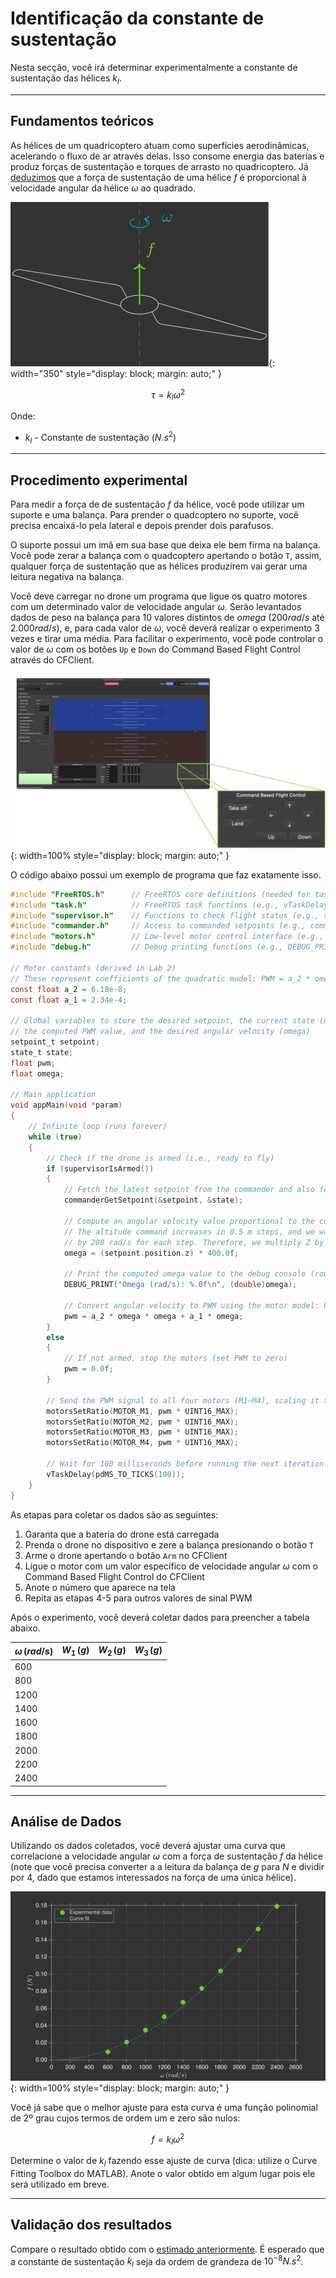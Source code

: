 # Identificação da constante de sustentação

Nesta secção, você irá determinar experimentalmente a constante de sustentação das hélices $k_l$.

---

## Fundamentos teóricos

As hélices de um quadricoptero atuam como superfícies aerodinâmicas, acelerando o fluxo de ar através delas. Isso consome energia das baterias e produz forças de sustentação e torques de arrasto no quadricoptero. Já [deduzimos](../basic_concepts/aerodynamics.md) que a força de sustentação de uma hélice $f$ é proporcional à velocidade angular da hélice $\omega$ ao quadrado.
    
![Lift Force](images/lift_force.svg){: width="350" style="display: block; margin: auto;" }

$$
    \tau = k_l \omega^2
$$

Onde:

- $k_l$ - Constante de sustentação ($N.s^2$)   

---

## Procedimento experimental

Para medir a força de de sustentação $f$ da hélice, você pode utilizar um suporte e uma balança. Para prender o quadcoptero no suporte, você precisa encaixá-lo pela lateral e depois prender dois parafusos. 


O suporte possui um imã em sua base que deixa ele bem firma na balança. Você pode zerar a balança com o quadcoptero apertando o botão `T`, assim, qualquer força de sustentação que as hélices produzirem vai gerar uma leitura negativa na balança.

Você deve carregar no drone um programa que ligue os quatro motores com um determinado valor de velocidade angular $\omega$. Serão levantados dados de peso na balança para 10 valores distintos de $omega$ ($200rad/s$ até $2.000rad/s$), e, para cada valor de $\omega$, você deverá realizar o experimento 3 vezes e tirar uma média. Para facilitar o experimento, você pode controlar o valor de $\omega$ com os botões `Up` e `Down` do Command Based Flight Control através do CFClient.

![Commando Based Flight Control](images/command_based_flight_control.png){: width=100% style="display: block; margin: auto;" }

O código abaixo possui um exemplo de programa que faz exatamente isso.

```c title="lab3_experiment.c"
#include "FreeRTOS.h"      // FreeRTOS core definitions (needed for task handling and timing)
#include "task.h"          // FreeRTOS task functions (e.g., vTaskDelay)
#include "supervisor.h"    // Functions to check flight status (e.g., supervisorIsArmed)
#include "commander.h"     // Access to commanded setpoints (e.g., commanderGetSetpoint)
#include "motors.h"        // Low-level motor control interface (e.g., motorsSetRatio)
#include "debug.h"         // Debug printing functions (e.g., DEBUG_PRINT)

// Motor constants (derived in Lab 2)
// These represent coefficients of the quadratic model: PWM = a_2 * omega^2 + a_1 * omega
const float a_2 = 6.18e-8;
const float a_1 = 2.34e-4;

// Global variables to store the desired setpoint, the current state (not used here), 
// the computed PWM value, and the desired angular velocity (omega)
setpoint_t setpoint;
state_t state;
float pwm;
float omega;

// Main application
void appMain(void *param)
{
    // Infinite loop (runs forever)
    while (true)
    {
        // Check if the drone is armed (i.e., ready to fly)
        if (supervisorIsArmed())
        {
            // Fetch the latest setpoint from the commander and also fetch the current estimated state (not used here)
            commanderGetSetpoint(&setpoint, &state);

            // Compute an angular velocity value proportional to the commanded altitude (Z axis position)
            // The altitude command increases in 0.5 m steps, and we want the angular velocity to increase 
            // by 200 rad/s for each step. Therefore, we multiply Z by 400.0 so that: 0.5 m → 200 rad/s
            omega = (setpoint.position.z) * 400.0f;

            // Print the computed omega value to the debug console (rounded to nearest integer)
            DEBUG_PRINT("Omega (rad/s): %.0f\n", (double)omega);

            // Convert angular velocity to PWM using the motor model: PWM = a_2 * omega^2 + a_1 * omega
            pwm = a_2 * omega * omega + a_1 * omega;
        }
        else
        {
            // If not armed, stop the motors (set PWM to zero)
            pwm = 0.0f;
        }

        // Send the PWM signal to all four motors (M1–M4), scaling it to match the expected range [0, UINT16_MAX]
        motorsSetRatio(MOTOR_M1, pwm * UINT16_MAX);
        motorsSetRatio(MOTOR_M2, pwm * UINT16_MAX);
        motorsSetRatio(MOTOR_M3, pwm * UINT16_MAX);
        motorsSetRatio(MOTOR_M4, pwm * UINT16_MAX);

        // Wait for 100 milliseconds before running the next iteration (10 Hz control loop)
        vTaskDelay(pdMS_TO_TICKS(100));
    }
}
```

As etapas para coletar os dados são as seguintes:

1. Garanta que a bateria do drone está carregada 
2. Prenda o drone no dispositivo e zere a balança presionando o botão `T`
3. Arme o drone apertando o botão `Arm` no CFClient
4. Ligue o motor com um valor específico de velocidade angular $\omega$ com o Command Based Flight Control do CFClient
5. Anote o número que aparece na tela
6. Repita as etapas 4-5 para outros valores de sinal PWM

Após o experimento, você deverá coletar dados para preencher a tabela abaixo.

| $\omega \, (rad/s)$ | $W_1 \, (g)$ | $W_2 \, (g)$ | $W_3 \, (g)$ |
|-------|----------|----------|----------|
| $600$ |          |          |          |
| $800$ |          |          |          |
| $1200$ |          |          |          |
| $1400$ |          |          |          |
| $1600$ |          |          |          |
| $1800$ |          |          |          |
| $2000$ |          |          |          |
| $2200$ |          |          |          |
| $2400$ |          |          |          |

---

## Análise de Dados

Utilizando os dados coletados, você deverá ajustar uma curva que correlacione a velocidade angular $\omega$ com a força de sustentação $f$ da hélice (note que você precisa converter a a leitura da balança de $g$ para $N$ e dividir por 4, dado que estamos interessados na força de uma única hélice).

![Lift Force](images/lift_force_graph.svg){: width=100% style="display: block; margin: auto;" }


Você já sabe que o melhor ajuste para esta curva é uma função polinomial de 2º grau cujos termos de ordem um e zero são nulos:
    
$$
    f = k_l \omega^2
$$

Determine o valor de $k_l$ fazendo esse ajuste de curva (dica: utilize o Curve Fitting Toolbox do MATLAB). Anote o valor obtido em algum lugar pois ele será utilizado em breve.

---
    
## Validação dos resultados

Compare o resultado obtido com o [estimado anteriormente](../basic_concepts/aerodynamics.md). É esperado que a constante de sustentação $k_l$ seja da ordem de grandeza de $10^{-8}N.s^2$. 